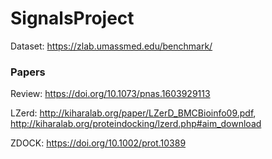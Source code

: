 # SignalsProject

Dataset: https://zlab.umassmed.edu/benchmark/

### Papers ###

Review: https://doi.org/10.1073/pnas.1603929113

LZerd: http://kiharalab.org/paper/LZerD_BMCBioinfo09.pdf, http://kiharalab.org/proteindocking/lzerd.php#aim_download

ZDOCK: https://doi.org/10.1002/prot.10389



